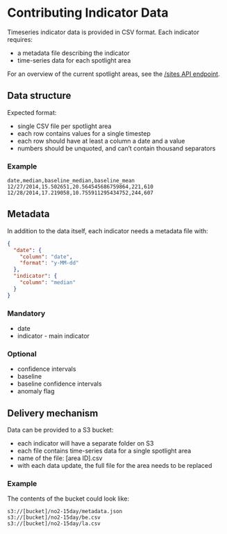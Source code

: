 # Contributing Indicator Data
Timeseries indicator data is provided in CSV format. Each indicator requires:

- a metadata file describing the indicator
- time-series data for each spotlight area

For an overview of the current spotlight areas, see the [/sites API endpoint](https://8ib71h0627.execute-api.us-east-1.amazonaws.com/v1/sites).

## Data structure
Expected format:

- single CSV file per spotlight area
- each row contains values for a single timestep
- each row should have at least a column a date and a value
- numbers should be unquoted, and can’t contain thousand separators

### Example

``` csv
date,median,baseline_median,baseline_mean
12/27/2014,15.502651,20.564545686759864,221,610
12/28/2014,17.219058,10.755911295434752,244,607
```

## Metadata
In addition to the data itself, each indicator needs a metadata file with:

``` json
{ 
  "date": {
    "column": "date",
    "format": "y-MM-dd"
  },
  "indicator": {
    "column": "median"
  }
}
```

### Mandatory

- date
- indicator - main indicator

### Optional

- confidence intervals
- baseline
- baseline confidence intervals
- anomaly flag

## Delivery mechanism
Data can be provided to a S3 bucket:

- each indicator will have a separate folder on S3
- each file contains time-series data for a single spotlight area
- name of the file: [area ID].csv
- with each data update, the full file for the area needs to be replaced

### Example 
The contents of the bucket could look like:

```
s3://[bucket]/no2-15day/metadata.json
s3://[bucket]/no2-15day/be.csv
s3://[bucket]/no2-15day/la.csv
```
